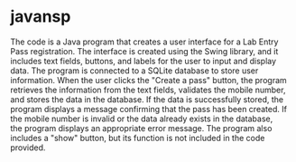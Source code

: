 # javansp

The code is a Java program that creates a user interface for a Lab Entry Pass registration. The interface is created using the Swing library, 
and it includes text fields, buttons, and labels for the user to input and display data. The program is connected to a SQLite database to store user information.
When the user clicks the "Create a pass" button, the program retrieves the information from the text fields, validates the mobile number,
and stores the data in the database. If the data is successfully stored, the program displays a message confirming that the pass has been created.
If the mobile number is invalid or the data already exists in the database,  
the program displays an appropriate error message. The program also includes a "show" button, but its function is not included in the code provided.
